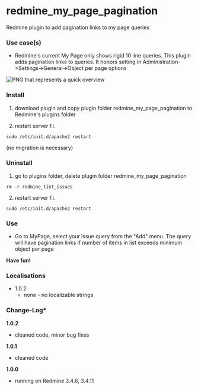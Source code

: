 # redmine_my_page_pagination

Redmine plugin to add pagination links to my page queries

### Use case(s)

* Redmine's current My Page only shows rigid 10 line queries. This plugin adds pagination links to queries. It honors setting in Administration->Settings->General->Object per page options

![PNG that represents a quick overview](/doc/my_page.png)

### Install

1. download plugin and copy plugin folder redmine_my_page_pagination to Redmine's plugins folder 

2. restart server f.i.  

`sudo /etc/init.d/apache2 restart`

(no migration is necessary)

### Uninstall

1. go to plugins folder, delete plugin folder redmine_my_page_pagination

`rm -r redmine_tint_issues`

2. restart server f.i. 

`sudo /etc/init.d/apache2 restart`

### Use

* Go to MyPage, select your issue query from the "Add" menu. The query will have pagination links if number of items in list exceeds minimum object per page

**Have fun!**

### Localisations

* 1.0.2
  - none - no localizable strings

### Change-Log* 

**1.0.2**
 - cleaned code, minor bug fixes
 
**1.0.1**
 - cleaned code
 
**1.0.0** 
  - running on Redmine 3.4.6, 3.4.11
